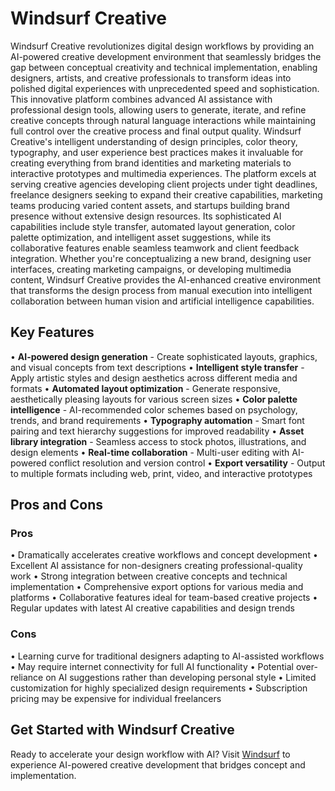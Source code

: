 # Windsurf Creative

Windsurf Creative revolutionizes digital design workflows by providing an AI-powered creative development environment that seamlessly bridges the gap between conceptual creativity and technical implementation, enabling designers, artists, and creative professionals to transform ideas into polished digital experiences with unprecedented speed and sophistication. This innovative platform combines advanced AI assistance with professional design tools, allowing users to generate, iterate, and refine creative concepts through natural language interactions while maintaining full control over the creative process and final output quality. Windsurf Creative's intelligent understanding of design principles, color theory, typography, and user experience best practices makes it invaluable for creating everything from brand identities and marketing materials to interactive prototypes and multimedia experiences. The platform excels at serving creative agencies developing client projects under tight deadlines, freelance designers seeking to expand their creative capabilities, marketing teams producing varied content assets, and startups building brand presence without extensive design resources. Its sophisticated AI capabilities include style transfer, automated layout generation, color palette optimization, and intelligent asset suggestions, while its collaborative features enable seamless teamwork and client feedback integration. Whether you're conceptualizing a new brand, designing user interfaces, creating marketing campaigns, or developing multimedia content, Windsurf Creative provides the AI-enhanced creative environment that transforms the design process from manual execution into intelligent collaboration between human vision and artificial intelligence capabilities.

## Key Features

• **AI-powered design generation** - Create sophisticated layouts, graphics, and visual concepts from text descriptions
• **Intelligent style transfer** - Apply artistic styles and design aesthetics across different media and formats
• **Automated layout optimization** - Generate responsive, aesthetically pleasing layouts for various screen sizes
• **Color palette intelligence** - AI-recommended color schemes based on psychology, trends, and brand requirements
• **Typography automation** - Smart font pairing and text hierarchy suggestions for improved readability
• **Asset library integration** - Seamless access to stock photos, illustrations, and design elements
• **Real-time collaboration** - Multi-user editing with AI-powered conflict resolution and version control
• **Export versatility** - Output to multiple formats including web, print, video, and interactive prototypes

## Pros and Cons

### Pros
• Dramatically accelerates creative workflows and concept development
• Excellent AI assistance for non-designers creating professional-quality work
• Strong integration between creative concepts and technical implementation
• Comprehensive export options for various media and platforms
• Collaborative features ideal for team-based creative projects
• Regular updates with latest AI creative capabilities and design trends

### Cons
• Learning curve for traditional designers adapting to AI-assisted workflows
• May require internet connectivity for full AI functionality
• Potential over-reliance on AI suggestions rather than developing personal style
• Limited customization for highly specialized design requirements
• Subscription pricing may be expensive for individual freelancers

## Get Started with Windsurf Creative

Ready to accelerate your design workflow with AI? Visit [Windsurf](https://codeium.com/windsurf) to experience AI-powered creative development that bridges concept and implementation.